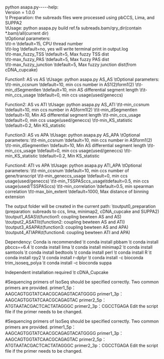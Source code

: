 python asapa.py-----help:<br>
Version = 1.0.0<br>
\t
Preparation: the subreads files were processed using pbCCS, Lima, and SUPPA2<br>
\tUsage: python asapa.py build ref.fa  subreads.bam/qry_dir(contain *.bam)/all(current dir)<br>
\tOptional parameters:<br>
\t\t-n                  \tdefault=15, CPU thread number<br>
\t\t-log                \tdefault=no, yes will write terminal print in output.log<br>
\t\t-max_fuzzy_TSS      \tdefault=5,  Max fuzzy TSS dist<br>
\t\t-max_fuzzy_PAS      \tdefault=5,  Max fuzzy PAS dist<br>
\t\t-max_fuzzy_junction \tdefault=5,  Max fuzzy junction dist(from cDNA_cupcake)<br>

Function1: AS vs AS
\tUsage: python asapa.py AS_AS 
\tOptional parameters: 
\t\t-min_ccsnum         \tdefault=10, min ccs number in AS1(2)form1(2)
\t\t-min_dSegmentlen    \tdefault=10, min AS differential segment length
\t\t-min_ccs_usage      \tdefault=0, min ccs usage(used/geneccs)

Function2: AS vs ATI 
\tUsage: python asapa.py AS_ATI
\t\t-min_ccsnum         \tdefault=10, min ccs number in ASform1(2)
\t\t-min_dSegmentlen    \tdefault=10, Min AS differential segment length
\t\t-min_ccs_usage      \tdefault=0, min ccs usage(used/geneccs)
\t\t-min_KS_statistic   \tdefault=0.2, Min KS_statistic

Function3: AS vs APA 
\tUsage: python asapa.py AS_APA
\tOptional parameters:
\t\t-min_ccsnum         \tdefault=10, min ccs number in ASform1(2)
\t\t-min_dSegmentlen    \tdefault=10, Min AS differential segment length
\t\t-min_ccs_usage      \tdefault=0, min ccs usage(used/geneccs)
\t\t-min_KS_statistic   \tdefault=0.2, Min KS_statistic

Function4: ATI vs APA
\tUsage: python asapa.py ATI_APA
\tOptional parameters:
\t\t-min_ccsnum         \tdefault=10, min ccs number of gene/transcript
\t\t-min_geneccs_usage  \tdefault=0, min ccs usage(used/geneccs)
\t\t-min_TSSPASccs_usage\tdefault=0.5, min ccs usage(used/TSSPASccs)
\t\t-min_correlation    \tdefault=0.5, min spearman correlation
\t\t-max_bin_extent     \tdefault=1000,  Max distance of binning extension

The output folder will be created in the current path:
\toutput0_preparation (preparation: subreads to ccs, lima, minimap2, cDNA_cupcake and SUPPA2)
\toutput1_ASAS\t(function1: coupling bewteen AS and AS)
\toutput2_ASATI\t(function2: coupling bewteen AS and ATI)
\toutput3_ASAPA\t(function3: coupling bewteen AS and APA)
\toutput4_ATIAPA\t(function4: coupling bewteen ATI and APA)

Dependency:
Conda is recommended
\t conda install pbbam
\t conda install pbccs==6.4
\t conda install lima
\t conda install minimap2
\t conda install samtools
\t conda install bedtools
\t conda install perl
\t conda install R
\t conda install rpy2
\t conda install r-dplyr
\t conda install -c bioconda trim_isoseq_polya
\t conda install -c bioconda suppa

Independent installation required
\t cDNA_Cupcake



#Sequencing primers of IsoSeq should be specified correctly. Two common primers are provided.
primer1_5p：AAGCAGTGGTATCAACGCAGAGTACATGGGG     primer1_3p：AAGCAGTGGTATCAACGCAGAGTAC
primer2_5p：ATGTAATACGACTCACTATAGGGC            primer2_3p：CGCCTGAGA
Edit the script file if the primer needs to be changed.




#Sequencing primers of IsoSeq should be specified correctly. Two common primers are provided.
primer1_5p：AAGCAGTGGTATCAACGCAGAGTACATGGGG     primer1_3p：AAGCAGTGGTATCAACGCAGAGTAC
primer2_5p：ATGTAATACGACTCACTATAGGGC            primer2_3p：CGCCTGAGA
Edit the script file if the primer needs to be changed.
